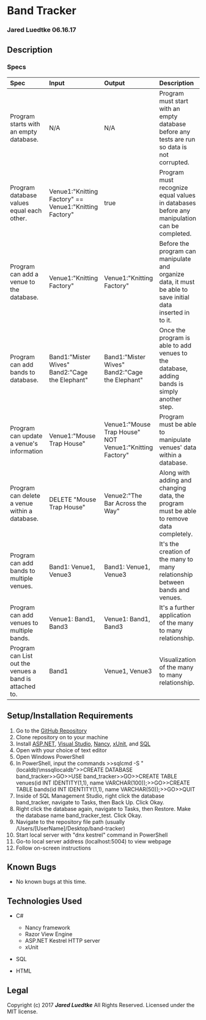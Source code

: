 # Band Tracker
### Jared Luedtke 06.16.17

## Description


### Specs
| Spec | Input | Output | Description |
| :-------------     | :------------- | :------------- | :------------- |
| Program starts with an empty database. | N/A | N/A | Program must start with an empty database before any tests are run so data is not corrupted. |
| Program database values equal each other. | Venue1:"Knitting Factory" == Venue1:"Knitting Factory" | true | Program must recognize equal values in databases before any manipulation can be completed. |
| Program can add a venue to the database. | Venue1:"Knitting Factory" | Venue1:"Knitting Factory" | Before the program can manipulate and organize data, it must be able to save initial data inserted in to it. |
| Program can add bands to database. | Band1:"Mister Wives"  Band2:"Cage the Elephant" | Band1:"Mister Wives"  Band2:"Cage the Elephant" | Once the program is able to add venues to the database, adding bands is simply another step. |
| Program can update a venue's information | Venue1:"Mouse Trap House" | Venue1:"Mouse Trap House" NOT Venue1:"Knitting Factory" | Program must be able to manipulate venues' data within a database. |
| Program can delete a venue within a database. | DELETE "Mouse Trap House" | Venue2:"The Bar Across the Way" | Along with adding and changing data, the program must be able to remove data completely. |
| Program can add bands to multiple venues. | Band1: Venue1, Venue3 | Band1: Venue1, Venue3 | It's the creation of the many to many relationship between bands and venues. |
| Program can add venues to multiple bands. | Venue1: Band1, Band3 | Venue1: Band1, Band3 | It's a further application of the many to many relationship. |
| Program can List out the venues a band is attached to. | Band1 | Venue1, Venue3 | Visualization of the many to many relationship. |




## Setup/Installation Requirements
1. Go to the <a href="https://github.com/jluedtke/band-tracker">GitHub Repository</a>
2. Clone repository on to your machine
3. Install <a href="https://www.asp.net/">ASP.NET</a>, <a href="https://www.visualstudio.com/">Visual Studio</a>, <a href="https://www.nuget.org/packages/Nancy/">Nancy</a>, <a href="https://xunit.github.io/">xUnit</a>, and <a href="https://www.mysql.com/downloads/">SQL</a>
4. Open with your choice of text editor
5. Open Windows PowerShell
6. In PowerShell, input the commands >>sqlcmd -S "(localdb)\mssqllocaldb">>CREATE DATABASE band_tracker>>GO>>USE band_tracker>>GO>>CREATE TABLE venues(id INT IDENTITY(1,1), name VARCHAR(100));>>GO>>CREATE TABLE bands(id INT IDENTITY(1,1), name VARCHAR(50));>>GO>>QUIT
7. Inside of SQL Management Studio, right click the database band_tracker, navigate to Tasks, then Back Up. Click Okay.
8. Right click the database again, navigate to Tasks, then Restore. Make the database name band_tracker_test. Click Okay.
9. Navigate to the repository file path (usually /Users/[UserName]/Desktop/band-tracker)
10. Start local server with "dnx kestrel" command in PowerShell
11. Go-to local server address (localhost:5004) to view webpage
12. Follow on-screen instructions

## Known Bugs
* No known bugs at this time.

## Technologies Used
* C#
  * Nancy framework
  * Razor View Engine
  * ASP.NET Kestrel HTTP server
  * xUnit

* SQL

* HTML

## Legal
Copyright (c) 2017 **_Jared Luedtke_** All Rights Reserved.
Licensed under the MIT license.
